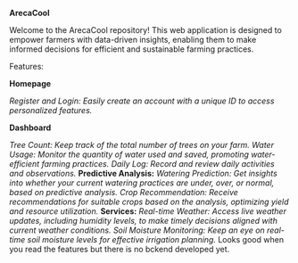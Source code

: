 **ArecaCool**

Welcome to the ArecaCool repository! This web application is designed to empower farmers with data-driven insights, enabling them to make informed decisions for efficient and sustainable farming practices.

Features:

**Homepage**

*Register and Login: Easily create an account with a unique ID to access personalized features.*

**Dashboard**

*Tree Count: Keep track of the total number of trees on your farm.*
*Water Usage: Monitor the quantity of water used and saved, promoting water-efficient farming practices.*
*Daily Log: Record and review daily activities and observations.*
**Predictive Analysis:**
*Watering Prediction: Get insights into whether your current watering practices are under, over, or normal, based on predictive analysis.*
*Crop Recommendation: Receive recommendations for suitable crops based on the analysis, optimizing yield and resource utilization.*
**Services:**
*Real-time Weather: Access live weather updates, including humidity levels, to make timely decisions aligned with current weather conditions.*
*Soil Moisture Monitoring: Keep an eye on real-time soil moisture levels for effective irrigation planning.*
Looks good when you read the features but there is no bckend developed yet.

